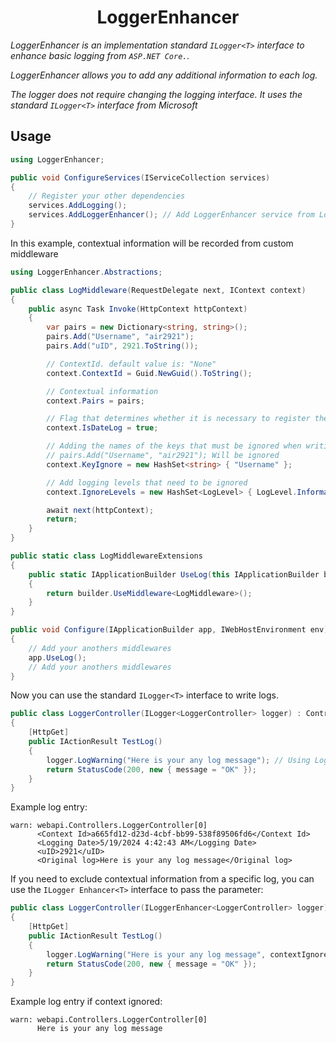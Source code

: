 <div align="center">

# LoggerEnhancer

</div>

*LoggerEnhancer is an implementation standard `ILogger<T>` interface to enhance basic logging from `ASP.NET Core.`.*

*LoggerEnhancer allows you to add any additional information to each log.*

*The logger does not require changing the logging interface. It uses the standard `ILogger<T>` interface from Microsoft*

## Usage
```csharp
using LoggerEnhancer;

public void ConfigureServices(IServiceCollection services)
{
    // Register your other dependencies
    services.AddLogging();
    services.AddLoggerEnhancer(); // Add LoggerEnhancer service from LoggerEnhancer namespace
}
```

In this example, contextual information will be recorded from custom middleware

```csharp
using LoggerEnhancer.Abstractions;

public class LogMiddleware(RequestDelegate next, IContext context)
{
    public async Task Invoke(HttpContext httpContext)
    {
        var pairs = new Dictionary<string, string>();
        pairs.Add("Username", "air2921");
        pairs.Add("uID", 2921.ToString());

        // ContextId. default value is: "None"
        context.ContextId = Guid.NewGuid().ToString();

        // Contextual information
        context.Pairs = pairs;

        // Flag that determines whether it is necessary to register the log recording time
        context.IsDateLog = true;

        // Adding the names of the keys that must be ignored when writing the log
        // pairs.Add("Username", "air2921"); Will be ignored
        context.KeyIgnore = new HashSet<string> { "Username" };

        // Add logging levels that need to be ignored
        context.IgnoreLevels = new HashSet<LogLevel> { LogLevel.Information };

        await next(httpContext);
        return;
    }
}

public static class LogMiddlewareExtensions
{
    public static IApplicationBuilder UseLog(this IApplicationBuilder builder)
    {
        return builder.UseMiddleware<LogMiddleware>();
    }
}
```

```csharp
public void Configure(IApplicationBuilder app, IWebHostEnvironment env)
{
    // Add your anothers middlewares
    app.UseLog();
    // Add your anothers middlewares
}
```

Now you can use the standard `ILogger<T>` interface to write logs.

```csharp
public class LoggerController(ILogger<LoggerController> logger) : ControllerBase
{
    [HttpGet]
    public IActionResult TestLog()
    {
        logger.LogWarning("Here is your any log message"); // Using LogWarning because of LogInformation is ignored
        return StatusCode(200, new { message = "OK" });
    }
}
```

Example log entry:

```
warn: webapi.Controllers.LoggerController[0]
      <Context Id>a665fd12-d23d-4cbf-bb99-538f89506fd6</Context Id>
      <Logging Date>5/19/2024 4:42:43 AM</Logging Date>
      <uID>2921</uID>
      <Original log>Here is your any log message</Original log>
```

If you need to exclude contextual information from a specific log, you can use the `ILogger Enhancer<T>` interface to pass the parameter:

```csharp
public class LoggerController(ILoggerEnhancer<LoggerController> logger) : ControllerBase
{
    [HttpGet]
    public IActionResult TestLog()
    {
        logger.LogWarning("Here is your any log message", contextIgnore: true); // Using LogWarning because of LogInformation is ignored
        return StatusCode(200, new { message = "OK" });
    }
}
```

Example log entry if context ignored:

```
warn: webapi.Controllers.LoggerController[0]
      Here is your any log message
```
